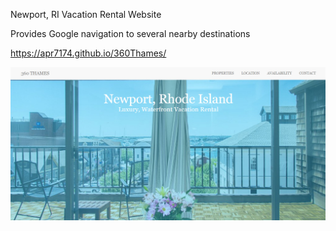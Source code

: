 Newport, RI Vacation Rental Website

Provides Google navigation to several nearby destinations


https://apr7174.github.io/360Thames/


![Screenshot](https://github.com/Apr7174/360Thames/blob/gh-pages/img/screenshot.jpg?raw=true "Main Page")
